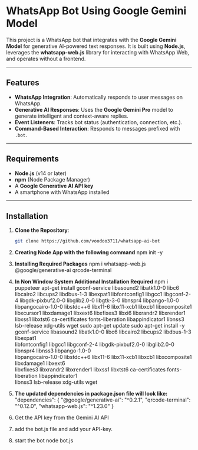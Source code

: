 # WhatsApp Bot Using Google Gemini Model

This project is a WhatsApp bot that integrates with the **Google Gemini Model** for generative AI-powered text responses. It is built using **Node.js**, leverages the **whatsapp-web.js** library for interacting with WhatsApp Web, and operates without a frontend.

---

## Features
- **WhatsApp Integration**: Automatically responds to user messages on WhatsApp.
- **Generative AI Responses**: Uses the **Google Gemini Pro** model to generate intelligent and context-aware replies.
- **Event Listeners**: Tracks bot status (authentication, connection, etc.).
- **Command-Based Interaction**: Responds to messages prefixed with `.bot`.

---

## Requirements
- **Node.js** (v14 or later)
- **npm** (Node Package Manager)
- A **Google Generative AI API key**
- A smartphone with WhatsApp installed

---

## Installation

1. **Clone the Repository**:
   ```bash
   git clone https://github.com/voodoo3711/whatsapp-ai-bot
2.  **Creating Node App with the following command**
   npm init -y

4.   **Installing Required Packages**
     npm i whatsapp-web.js @google/generative-ai qrcode-terminal
   
5. **In Non Window System Additional Installation Required**
      npm i puppeteer
      apt-get install gconf-service libasound2 libatk1.0-0 libc6 libcairo2 libcups2 libdbus-1-3 libexpat1 libfontconfig1 libgcc1 libgconf-2-4 libgdk-pixbuf2.0-0 libglib2.0-0 libgtk-3-0 libnspr4 libpango-1.0-0 libpangocairo-1.0-0 libstdc++6 libx11-6 libx11-xcb1 libxcb1 
      libxcomposite1 libxcursor1 libxdamage1 libxext6 libxfixes3 libxi6 libxrandr2 libxrender1 libxss1 libxtst6 ca-certificates fonts-liberation libappindicator1 libnss3 lsb-release xdg-utils wget
      sudo apt-get update
     sudo apt-get install -y gconf-service libasound2 libatk1.0-0 libc6 libcairo2 libcups2 libdbus-1-3 libexpat1 \
    libfontconfig1 libgcc1 libgconf-2-4 libgdk-pixbuf2.0-0 libglib2.0-0 libnspr4 libnss3 libpango-1.0-0 \
    libpangocairo-1.0-0 libstdc++6 libx11-6 libx11-xcb1 libxcb1 libxcomposite1 libxdamage1 libxext6 \
    libxfixes3 libxrandr2 libxrender1 libxss1 libxtst6 ca-certificates fonts-liberation libappindicator1 \
    libnss3 lsb-release xdg-utils wget
6. **The updated dependencies in package.json file will look like:**
    "dependencies": {
    "@google/generative-ai": "^0.2.1",
    "qrcode-terminal": "^0.12.0",
    "whatsapp-web.js": "^1.23.0"
}

7.    Get the API key from the Gemini AI API

8. add the bot.js file  and add your API-key.

9.  start the bot
     node bot.js









